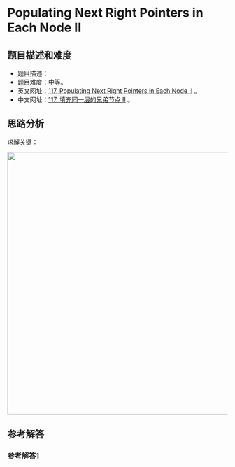 # Populating Next Right Pointers in Each Node II

## 题目描述和难度
+ 题目描述：
+ 题目难度：中等。
+ 英文网址：[117. Populating Next Right Pointers in Each Node II](https://leetcode.com/problems/populating-next-right-pointers-in-each-node-ii/description/)  。
+ 中文网址：[117. 填充同一层的兄弟节点 II](https://leetcode-cn.com/problems/populating-next-right-pointers-in-each-node-ii/description/)  。
## 思路分析
求解关键：

<img src="https://liweiwei1419.github.io/images/leetcode-solution/" width="600">

## 参考解答
### 参考解答1

```java

```